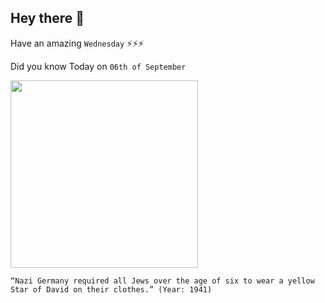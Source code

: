 ## Hey there 👋
Have an amazing `Wednesday` ⚡⚡⚡

Did you know Today on `06th of September`
 
 [<img src="https://lh3.googleusercontent.com/proxy/xxKUl2uWIxdUDyQ_MMaGJd5kFkR5xXXlp06jc4Svgp-Y7__SBfLs2aGFSnscCC_ATkfhk4HKKsqs_9EivNYcyYti_24ysrs5Sh4J6ie1vBV87gcxiw" width="300" />](https://encyclopedia.ushmm.org/content/en/article/jewish-badge-during-the-nazi-era) 
 ```
“Nazi Germany required all Jews over the age of six to wear a yellow Star of David on their clothes.” (Year: 1941)
```
